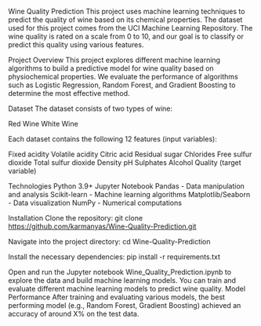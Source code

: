 Wine Quality Prediction
This project uses machine learning techniques to predict the quality of wine based on its chemical properties. 
The dataset used for this project comes from the UCI Machine Learning Repository. 
The wine quality is rated on a scale from 0 to 10, and our goal is to classify or predict this quality using various features.

Project Overview
This project explores different machine learning algorithms to build a predictive model for wine quality based on physiochemical properties. We evaluate the performance of algorithms such as Logistic Regression, Random Forest, and Gradient Boosting to determine the most effective method.

Dataset
The dataset consists of two types of wine:

Red Wine
White Wine

Each dataset contains the following 12 features (input variables):

Fixed acidity
Volatile acidity
Citric acid
Residual sugar
Chlorides
Free sulfur dioxide
Total sulfur dioxide
Density
pH
Sulphates
Alcohol
Quality (target variable)

Technologies
Python 3.9+
Jupyter Notebook
Pandas - Data manipulation and analysis
Scikit-learn - Machine learning algorithms
Matplotlib/Seaborn - Data visualization
NumPy - Numerical computations

Installation
Clone the repository:
git clone https://github.com/karmanyas/Wine-Quality-Prediction.git

Navigate into the project directory:
cd Wine-Quality-Prediction

Install the necessary dependencies:
pip install -r requirements.txt

Open and run the Jupyter notebook Wine_Quality_Prediction.ipynb to explore the data and build machine learning models.
You can train and evaluate different machine learning models to predict wine quality.
Model Performance
After training and evaluating various models, the best performing model (e.g., Random Forest, Gradient Boosting) achieved an accuracy of around X% on the test data.
